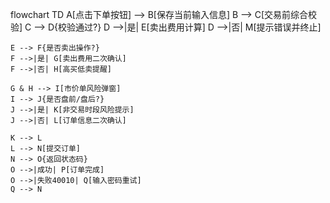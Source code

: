 flowchart TD
    A[点击下单按钮] --> B[保存当前输入信息]
    B --> C[交易前综合校验]
    C --> D{校验通过?}
    D -->|是| E[卖出费用计算]
    D -->|否| M[提示错误并终止]

    E --> F{是否卖出操作?}
    F -->|是| G[卖出费用二次确认]
    F -->|否| H[高买低卖提醒]
    
    G & H --> I[市价单风险弹窗]
    I --> J{是否盘前/盘后?}
    J -->|是| K[非交易时段风险提示]
    J -->|否| L[订单信息二次确认]

    K --> L
    L --> N[提交订单]
    N --> O{返回状态码}
    O -->|成功| P[订单完成]
    O -->|失败40010| Q[输入密码重试]
    Q --> N

